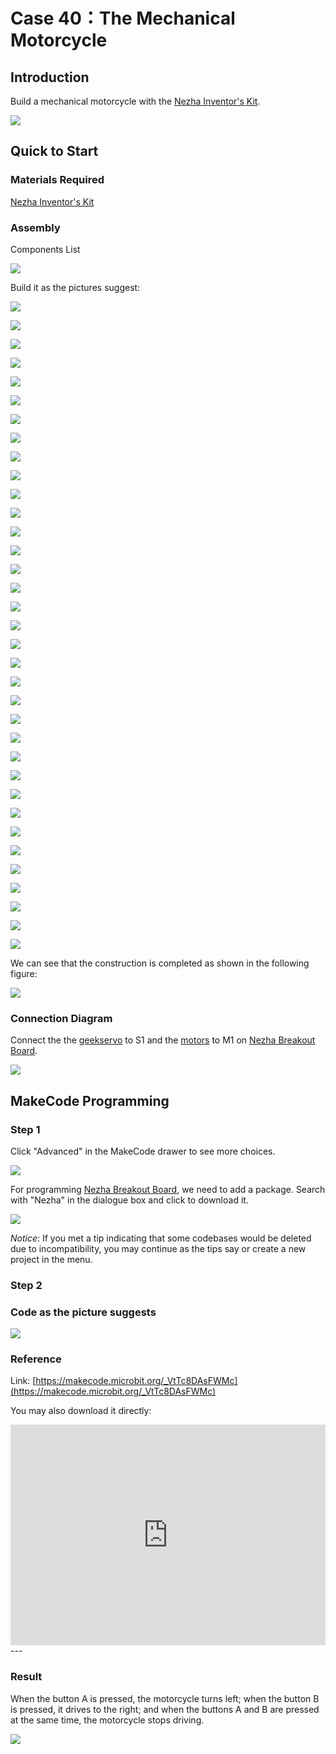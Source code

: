 # Case 40：The Mechanical Motorcycle

## Introduction
Build a mechanical motorcycle with the [Nezha Inventor's Kit](https://www.elecfreaks.com/nezha-inventor-s-kit-for-micro-bit-without-micro-bit-board.html). 

![](./images/40_1.png)

## Quick to Start


### Materials Required

[Nezha Inventor's Kit](https://www.elecfreaks.com/nezha-inventor-s-kit-for-micro-bit-without-micro-bit-board.html)

### Assembly

Components List

![](./images/neza-inventor-s-kit-case-40-02.png)

Build it as the pictures suggest: 

![](./images/neza-inventor-s-kit-step-40-01.png)

![](./images/neza-inventor-s-kit-step-40-02.png)

![](./images/neza-inventor-s-kit-step-40-03.png)

![](./images/neza-inventor-s-kit-step-40-04.png)

![](./images/neza-inventor-s-kit-step-40-05.png)

![](./images/neza-inventor-s-kit-step-40-06.png)

![](./images/neza-inventor-s-kit-step-40-07.png)

![](./images/neza-inventor-s-kit-step-40-08.png)

![](./images/neza-inventor-s-kit-step-40-09.png)

![](./images/neza-inventor-s-kit-step-40-10.png)

![](./images/neza-inventor-s-kit-step-40-11.png)

![](./images/neza-inventor-s-kit-step-40-12.png)

![](./images/neza-inventor-s-kit-step-40-13.png)

![](./images/neza-inventor-s-kit-step-40-14.png)

![](./images/neza-inventor-s-kit-step-40-15.png)

![](./images/neza-inventor-s-kit-step-40-16.png)

![](./images/neza-inventor-s-kit-step-40-17.png)

![](./images/neza-inventor-s-kit-step-40-18.png)

![](./images/neza-inventor-s-kit-step-40-19.png)

![](./images/neza-inventor-s-kit-step-40-20.png)

![](./images/neza-inventor-s-kit-step-40-21.png)

![](./images/neza-inventor-s-kit-step-40-22.png)

![](./images/neza-inventor-s-kit-step-40-23.png)

![](./images/neza-inventor-s-kit-step-40-24.png)

![](./images/neza-inventor-s-kit-step-40-25.png)

![](./images/neza-inventor-s-kit-step-40-26.png)

![](./images/neza-inventor-s-kit-step-40-27.png)

![](./images/neza-inventor-s-kit-step-40-28.png)

![](./images/neza-inventor-s-kit-step-40-29.png)

![](./images/neza-inventor-s-kit-step-40-30.png)

![](./images/neza-inventor-s-kit-step-40-31.png)

![](./images/neza-inventor-s-kit-step-40-32.png)

![](./images/neza-inventor-s-kit-step-40-33.png)

![](./images/neza-inventor-s-kit-step-40-34.png)

![](./images/neza-inventor-s-kit-step-40-35.png)

We can see that the construction is completed as shown in the following figure:

![](./images/neza-inventor-s-kit-case-40-01.png)
### Connection Diagram

Connect the  the [geekservo](https://www.elecfreaks.com/geekservo-2kg-360-degrees-compatible-with-lego.html) to S1 and the [motors](https://www.elecfreaks.com/geekservo-motor-2kg-compatible-with-lego.html) to M1 on [Nezha Breakout Board](https://www.elecfreaks.com/nezha-breakout-board.html).

![](./images/neza-inventor-s-kit-case-40-03.png)


## MakeCode Programming

### Step 1
Click "Advanced" in the MakeCode drawer to see more choices.

![](./images/neza-inventor-s-kit-case-37-04.png)



For programming [Nezha Breakout Board](https://www.elecfreaks.com/nezha-breakout-board.html), we need to add a package. Search with "Nezha" in the dialogue box and click to download it. 

![](./images/neza-inventor-s-kit-case-37-06.png)

*Notice*: If you met a tip indicating that some codebases would be deleted due to incompatibility, you may continue as the tips say or create a new project in the menu. 

### Step 2

### Code as the picture suggests

![](./images/neza-inventor-s-kit-case-40-07.png)


### Reference
Link: [https://makecode.microbit.org/_VtTc8DAsFWMc](https://makecode.microbit.org/_VtTc8DAsFWMc)

You may also download it directly: 

<div style="position:relative;height:0;padding-bottom:70%;overflow:hidden;"><iframe style="position:absolute;top:0;left:0;width:100%;height:100%;" src="https://makecode.microbit.org/#pub:_VtTc8DAsFWMc" frameborder="0" sandbox="allow-popups allow-forms allow-scripts allow-same-origin"></iframe></div>  
---

### Result

When the button A is pressed, the motorcycle turns left; when the button B is pressed, it drives to the right; and when the buttons A and B are pressed at the same time, the motorcycle stops driving.

![](./images/40_40.gif)
